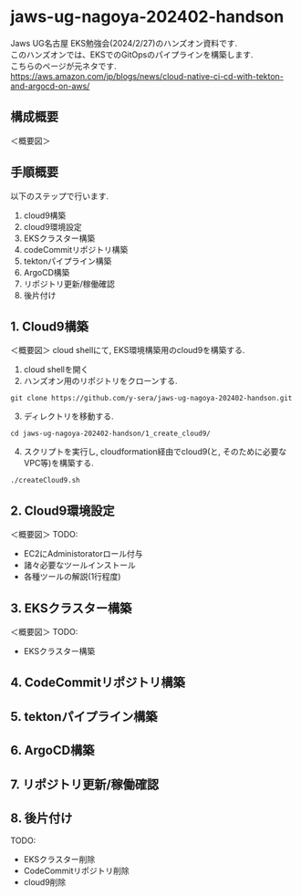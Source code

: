 # jaws-ug-nagoya-202402-handson
Jaws UG名古屋 EKS勉強会(2024/2/27)のハンズオン資料です.  
このハンズオンでは、EKSでのGitOpsのパイプラインを構築します.  
こちらのページが元ネタです.  
https://aws.amazon.com/jp/blogs/news/cloud-native-ci-cd-with-tekton-and-argocd-on-aws/

## 構成概要
＜概要図＞

## 手順概要
以下のステップで行います.
1. cloud9構築
2. cloud9環境設定
3. EKSクラスター構築
4. codeCommitリポジトリ構築
5. tektonパイプライン構築
6. ArgoCD構築
7. リポジトリ更新/稼働確認
8. 後片付け


## 1. Cloud9構築
＜概要図＞
cloud shellにて, EKS環境構築用のcloud9を構築する.
1. cloud shellを開く
2. ハンズオン用のリポジトリをクローンする.
```
git clone https://github.com/y-sera/jaws-ug-nagoya-202402-handson.git
```
3. ディレクトリを移動する.
```
cd jaws-ug-nagoya-202402-handson/1_create_cloud9/
```
4. スクリプトを実行し, cloudformation経由でcloud9(と, そのために必要なVPC等)を構築する.
```
./createCloud9.sh
```

## 2. Cloud9環境設定
＜概要図＞
TODO:
- EC2にAdministoratorロール付与
- 諸々必要なツールインストール
- 各種ツールの解説(1行程度)

## 3. EKSクラスター構築
＜概要図＞
TODO:
- EKSクラスター構築

## 4. CodeCommitリポジトリ構築


## 5. tektonパイプライン構築

## 6. ArgoCD構築

## 7. リポジトリ更新/稼働確認

## 8. 後片付け
TODO: 
- EKSクラスター削除
- CodeCommitリポジトリ削除
- cloud9削除

